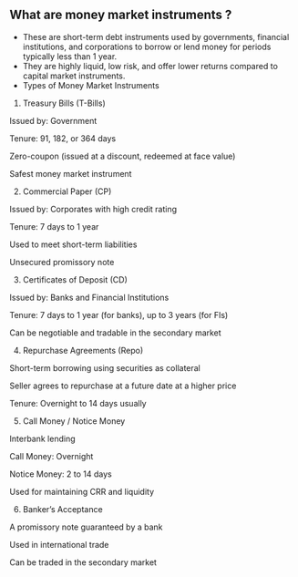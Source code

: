 ## What are money market instruments ?
- These are short-term debt instruments used by governments, financial institutions, and corporations to borrow or lend money for periods typically less than 1 year. 
- They are highly liquid, low risk, and offer lower returns compared to capital market instruments.
- Types of Money Market Instruments

1. Treasury Bills (T-Bills)

Issued by: Government

Tenure: 91, 182, or 364 days

Zero-coupon (issued at a discount, redeemed at face value)

Safest money market instrument



2. Commercial Paper (CP)

Issued by: Corporates with high credit rating

Tenure: 7 days to 1 year

Used to meet short-term liabilities

Unsecured promissory note



3. Certificates of Deposit (CD)

Issued by: Banks and Financial Institutions

Tenure: 7 days to 1 year (for banks), up to 3 years (for FIs)

Can be negotiable and tradable in the secondary market



4. Repurchase Agreements (Repo)

Short-term borrowing using securities as collateral

Seller agrees to repurchase at a future date at a higher price

Tenure: Overnight to 14 days usually



5. Call Money / Notice Money

Interbank lending

Call Money: Overnight

Notice Money: 2 to 14 days

Used for maintaining CRR and liquidity



6. Banker’s Acceptance

A promissory note guaranteed by a bank

Used in international trade

Can be traded in the secondary market